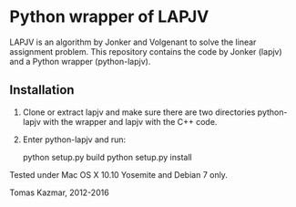 
Python wrapper of LAPJV
=======================

LAPJV is an algorithm by Jonker and Volgenant to solve the linear assignment
problem. This repository contains the code by Jonker (lapjv) and a Python
wrapper (python-lapjv).

Installation
------------

  1. Clone or extract lapjv and make sure there are two directories python-lapjv
     with the wrapper and lapjv with the C++ code.
  2. Enter python-lapjv and run:

    	python setup.py build
    	python setup.py install

Tested under Mac OS X 10.10 Yosemite and Debian 7 only.

Tomas Kazmar, 2012-2016
